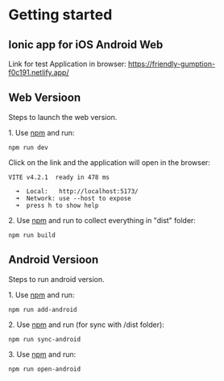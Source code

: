 # Getting started

## Ionic app for iOS Android Web
Link for test Application in browser: https://friendly-gumption-f0c191.netlify.app/

## Web Versioon

Steps to launch the web version.

1\. Use [npm](https://docs.npmjs.com/about-npm/) and run:

```shell
npm run dev
```
Click on the link and the application will open in the browser:

```shell
VITE v4.2.1  ready in 478 ms

  ➜  Local:   http://localhost:5173/
  ➜  Network: use --host to expose
  ➜  press h to show help
```

2\. Use [npm](https://docs.npmjs.com/about-npm/) and run to collect everything in "dist" folder:

```shell
npm run build
```

## Android Versioon

Steps to run android version.

1\. Use [npm](https://docs.npmjs.com/about-npm/) and run:

```shell
npm run add-android
```

2\. Use [npm](https://docs.npmjs.com/about-npm/) and run (for sync with /dist folder):

```shell
npm run sync-android
```

3\. Use [npm](https://docs.npmjs.com/about-npm/) and run:

```shell
npm run open-android
```

